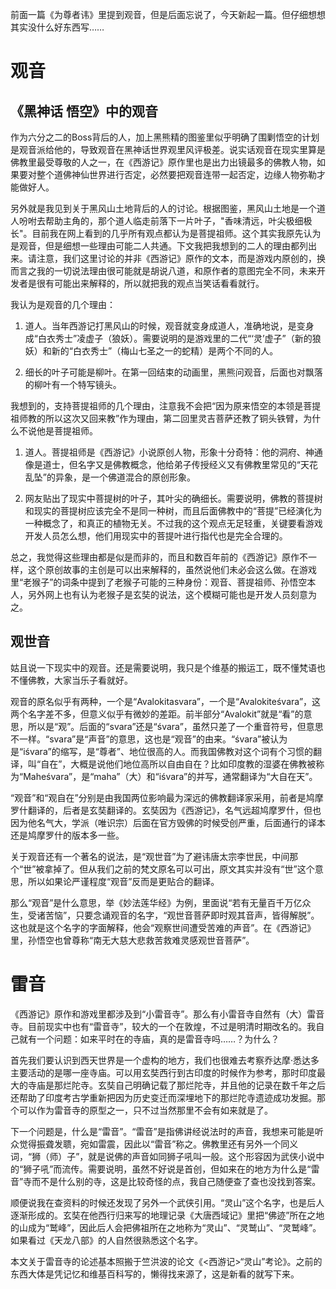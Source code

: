 前面一篇《为尊者讳》里提到观音，但是后面忘说了，今天新起一篇。但仔细想想其实没什么好东西写…… 

 # 观音

## 《黑神话 悟空》中的观音 

作为六分之二的Boss背后的人，加上黑熊精的图鉴里似乎明确了围剿悟空的计划是观音派给他的，导致观音在黑神话世界观里风评极差。说实话观音在现实里算是佛教里最受尊敬的人之一，在《西游记》原作里也是出力出镜最多的佛教人物，如果要对整个道佛神仙世界进行否定，必然要把观音连带一起否定，边缘人物弥勒才能做好人。 

另外就是我见到关于黑风山土地背后的人的讨论。根据图鉴，黑风山土地是一个道人吩咐去帮助主角的，那个道人临走前落下一片叶子，"香味清远，叶尖极细极长"。目前我在网上看到的几乎所有观点都认为是菩提祖师。这个其实我原先认为是观音，但是细想一些理由可能二人共通。下文我把我想到的二人的理由都列出来。请注意，我们这里讨论的并非《西游记》原作的文本，而是游戏内原创的，换而言之我的一切说法理由很可能就是胡说八道，和原作者的意图完全不同，未来开发者是很有可能出来解释的，所以就把我的观点当笑话看看就行。 

我认为是观音的几个理由： 

1. 道人。当年西游记打黑风山的时候，观音就变身成道人，准确地说，是变身成“白衣秀士”凌虚子（狼妖）。需要说明的是游戏里的二代“‘灵’虚子”（新的狼妖）和新的“白衣秀士”（梅山七圣之一的蛇精）是两个不同的人。 

2. 细长的叶子可能是柳叶。在第一回结束的动画里，黑熊问观音，后面也对飘落的柳叶有一个特写镜头。 

我想到的，支持菩提祖师的几个理由，注意我不会把“因为原来悟空的本领是菩提祖师教的所以这次又回来教”作为理由，第二回里灵吉菩萨还教了铜头铁臂，为什么不说他是菩提祖师。 

1. 道人。菩提祖师是《西游记》小说原创人物，形象十分奇特：他的洞府、神通像是道士，但名字又是佛教概念，他给弟子传授经义又有佛教里常见的“天花乱坠”的异象，是一个佛道混合的原创形象。 

2. 网友贴出了现实中菩提树的叶子，其叶尖的确细长。需要说明，佛教的菩提树和现实的菩提树应该完全不是同一种树，而且后面佛教中的“菩提”已经演化为一种概念了，和真正的植物无关。不过我的这个观点无足轻重，关键要看游戏开发人员怎么想，他们用现实中的菩提叶进行指代也是完全合理的。 

总之，我觉得这些理由都是似是而非的，而且和数百年前的《西游记》原作不一样，这个原创故事的主创是可以出来解释的，虽然说他们未必会这么做。在游戏里“老猴子”的词条中提到了老猴子可能的三种身份：观音、菩提祖师、孙悟空本人，另外网上也有认为老猴子是玄奘的说法，这个模糊可能也是开发人员刻意为之。 

## 观世音 

姑且说一下现实中的观音。还是需要说明，我只是个维基的搬运工，既不懂梵语也不懂佛教，大家当乐子看就好。 

观音的原名似乎有两种，一个是“Avalokitasvara”，一个是“Avalokiteśvara”，这两个名字差不多，但意义似乎有微妙的差距。前半部分“Avalokit”就是“看”的意思，所以是“观”。后面的“svara”还是“śvara”，虽然只差了一个重音符号，但意思不一样。“svara”是“声音”的意思，这也是“观音”的由来。“śvara”被认为是“iśvara”的缩写，是“尊者”、地位很高的人。而我国佛教对这个词有个习惯的翻译，叫“自在”，大概是说他们地位高所以自由自在？比如印度教的湿婆在佛教被称为“Maheśvara”，是“maha”（大）和“iśvara”的并写，通常翻译为“大自在天”。 

“观音”和“观自在”分别是由我国两位影响最为深远的佛教翻译家采用，前者是鸠摩罗什翻译的，后者是玄奘翻译的。玄奘因为《西游记》，名气远超鸠摩罗什，但也因为他名气大，学派（唯识宗）后面在官方毁佛的时候受创严重，后面通行的译本还是鸠摩罗什的版本多一些。 

关于观音还有一个著名的说法，是“观世音”为了避讳唐太宗李世民，中间那个“世”被拿掉了。但从我们之前的梵文原名可以可出，原文其实并没有“世”这个意思，所以如果论严谨程度“观音”反而是更贴合的翻译。 

那么“观音”是什么意思，举《妙法莲华经》为例，里面说“若有无量百千万亿众生，受诸苦恼”，只要念诵观音的名字，“观世音菩萨即时观其音声，皆得解脱”。这也就是这个名字的字面解释，他会“观察世间遭受苦难的声音”。在《西游记》里，孙悟空也曾尊称“南无大慈大悲救苦救难灵感观世音菩萨”。 

# 雷音 

《西游记》原作和游戏里都涉及到“小雷音寺”。那么有小雷音寺自然有（大）雷音寺。目前现实中也有“雷音寺”，较大的一个在敦煌，不过是明清时期改名的。我自己就有一个问题：如来平时在的寺庙，真的是雷音寺吗……？为什么？ 

首先我们要认识到西天世界是一个虚构的地方，我们也很难去考察乔达摩·悉达多主要活动的是哪一座寺庙。可以用玄奘西行到古印度的时候作为参考，那时印度最大的寺庙是那烂陀寺。玄奘自己明确记载了那烂陀寺，并且他的记录在数千年之后还帮助了印度考古学重新把因为历史变迁而深埋地下的那烂陀寺遗迹成功发掘。那个可以作为雷音寺的原型之一，只不过当然那里不会有如来就是了。 

下一个问题是，什么是“雷音”。“雷音”是指佛讲经说法时的声音，我想来可能是听众觉得振聋发聩，宛如雷震，因此以“雷音”称之。佛教里还有另外一个同义词，“狮（师）子”，就是说佛的声音如同狮子吼叫一般。这个形容因为武侠小说中的“狮子吼”而流传。需要说明，虽然不好说是首创，但如来在的地方为什么是“雷音”寺而不是什么别的寺，这是比较奇怪的点，我自己随便查了查也没找到答案。 

顺便说我在查资料的时候还发现了另外一个武侠引用。“灵山”这个名字，也是后人逐渐形成的。玄奘在他西行归来写的地理记录《大唐西域记》里把“佛迹”所在之地的山成为“鹫峰”，因此后人会把佛祖所在之地称为“灵山”、“灵鹫山”、“灵鹫峰”。如果看过《天龙八部》的人自然很熟悉这个名字。 

本文关于雷音寺的论述基本照搬于竺洪波的论文《<西游记>“灵山”考论》。之前的东西大体是凭记忆和维基百科写的，懒得找来源了，这是新看的就写下来。 

 